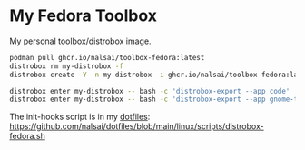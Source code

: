 # My Fedora Toolbox

My personal toolbox/distrobox image.

```sh
podman pull ghcr.io/nalsai/toolbox-fedora:latest
distrobox rm my-distrobox -f
distrobox create -Y -n my-distrobox -i ghcr.io/nalsai/toolbox-fedora:latest

distrobox enter my-distrobox -- bash -c 'distrobox-export --app code'
distrobox enter my-distrobox -- bash -c 'distrobox-export --app gnome-tweaks'
```

The init-hooks script is in my [dotfiles](https://github.com/nalsai/dotfiles/): <https://github.com/nalsai/dotfiles/blob/main/linux/scripts/distrobox-fedora.sh>
